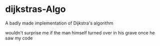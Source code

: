 # dijkstras-Algo
A badly made implementation of Dijkstra's algorithm

wouldn't surprise me if the man himself turned over in his grave once he saw my code
